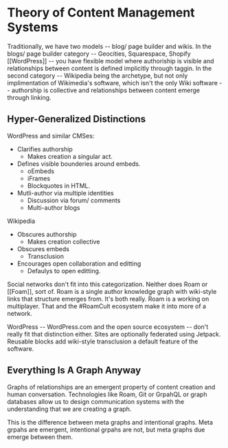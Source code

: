 # Theory of Content Management Systems

Traditionally, we have two models -- blog/ page builder and wikis. In the blogs/ page builder category -- Geocities, Squarespace, Shopify [[WordPress]] -- you have flexible model where authoriship is visible and relationships between content is defined implicitly through taggin. In the second category -- Wikipedia being the archetype, but not only implimentation of Wikimedia's software, which isn't the only Wiki software -- authorship is collective and relationships between content emerge through linking.

## Hyper-Generalized Distinctions

WordPress and similar CMSes:
- Clarifies authorship
  - Makes creation a singular act.
- Defines visible bounderies around embeds.
  - oEmbeds
  - iFrames
  - Blockquotes in HTML.
- Mutli-author via multiple identities
  - Discussion via forum/ comments
  - Multi-author blogs

Wikipedia

- Obscures authorship
  - Makes creation collective
- Obscures embeds
  - Transclusion
- Encourages open collaboration and editting
  - Defaulys to open editting.

Social networks don't fit into this categorization. Neither does Roam or [[Foam]], sort of. Roam is a single author knowledge graph with wiki-style links that structure emerges from. It's both really. Roam is a working on multiplayer. That and the #RoamCult ecosystem make it into more of a network.

WordPress -- WordPress.com and the open source ecosystem -- don't really fit that distinction either. Sites are optionally federated using Jetpack. Reusable blocks add wiki-style transclusion a default feature of the software.

## Everything Is A Graph Anyway

Graphs of relationships are an emergent property of content creation and human conversation. Technologies like Roam, Git or GrpahQL or graph databases allow us to design communication systems with the understanding that we are creating a graph.

This is the difference between meta graphs and intentional graphs. Meta grpahs are emergent, intentional grpahs are not, but meta graphs due emerge between them.